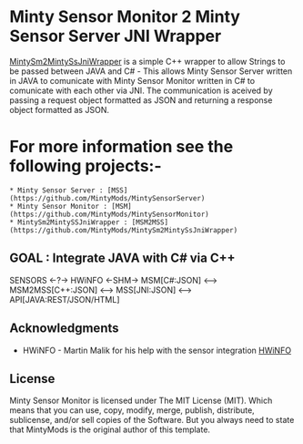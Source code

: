 # Minty Sensor Monitor 2 Minty Sensor Server JNI Wrapper

[MintySm2MintySsJniWrapper](https://github.com/MintyMods/MintySm2MintySsJniWrapper) is a simple C++ wrapper to allow Strings to be passed between JAVA and C# - This allows Minty Sensor Server written in JAVA to comunicate with Minty Sensor Monitor written in C# to comunicate with each other via JNI.
The communication is aceived by passing a request object formatted as JSON and returning a response object formatted as JSON.

# For more information see the following projects:-

	* Minty Sensor Server : [MSS](https://github.com/MintyMods/MintySensorServer)
	* Minty Sensor Monitor : [MSM](https://github.com/MintyMods/MintySensorMonitor)
	* MintySm2MintySSJniWrapper : [MSM2MSS](https://github.com/MintyMods/MintySm2MintySsJniWrapper)

## GOAL : Integrate JAVA with C# via C++

SENSORS <-?-> HWiNFO <-SHM-> MSM[C#:JSON] <--> MSM2MSS[C++:JSON] <--> MSS[JNI:JSON] <--> API[JAVA:REST/JSON/HTML]


## Acknowledgments

  * HWiNFO - Martin Malik for his help with the sensor integration [HWiNFO](http://hwinfo.com)

## License
Minty Sensor Monitor is licensed under The MIT License (MIT). Which means that you can use, copy, modify, merge, publish, distribute, sublicense, and/or sell copies of the Software. But you always need to state that MintyMods is the original author of this template.
